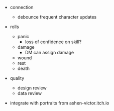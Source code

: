 - connection
  - debounce frequent character updates

- rolls
  - panic
    - loss of confidence on skill?
  - damage
    - DM can assign damage
  - wound
  - rest
  - death

- quality
  - design review
  - data review

- integrate with portraits from ashen-victor.itch.io